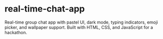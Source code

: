 # real-time-chat-app
Real-time group chat app with pastel UI, dark mode, typing indicators, emoji picker, and wallpaper support. Built with HTML, CSS, and JavaScript for a hackathon.
